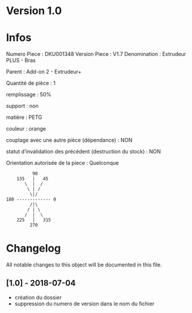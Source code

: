 # Version 1.0
# Infos
Numero Piece : DKU001348
Version Piece : V1.7
Denomination : Extrudeur PLUS - Bras

Parent : Add-on 2 - Extrudeur+

Quantité de pièce : 1

remplissage : 50%

support : non

matière : PETG

couleur : orange

couplage avec une autre pièce (dépendance) : NON

statut d’invalidation des précédent (destruction du stock) : NON

Orientation autorisée de la piece : Quelconque
```
          90
    135   |   45
       \  |  /
        \ | /
         \|/
180 ------------- 0
         /|\
        / | \
       /  |  \   
    225   |   315
         270
```
	   
	  
# Changelog
All notable changes to this object will be documented in this file.


## [1.0] - 2018-07-04
- création du dossier
- suppression du numero de version dans le nom du fichier
